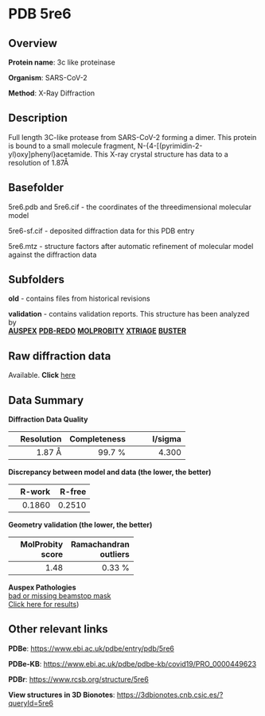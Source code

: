 # PDB 5re6

## Overview

**Protein name**: 3c like proteinase

**Organism**: SARS-CoV-2

**Method**: X-Ray Diffraction

## Description

Full length 3C-like protease from SARS-CoV-2 forming a dimer. This protein is bound to a small molecule fragment, 	N-{4-[(pyrimidin-2-yl)oxy]phenyl}acetamide. This X-ray crystal structure has data to a resolution of 1.87Å

## Basefolder

5re6.pdb and 5re6.cif - the coordinates of the threedimensional molecular model

5re6-sf.cif - deposited diffraction data for this PDB entry

5re6.mtz - structure factors after automatic refinement of molecular model against the diffraction data

## Subfolders



**old** - contains files from historical revisions

**validation** - contains validation reports. This structure has been analyzed by <br>[**AUSPEX**](https://github.com/thorn-lab/coronavirus_structural_task_force/tree/master/pdb/3c_like_proteinase/SARS-CoV-2/5re6/validation/auspex) [**PDB-REDO**](https://github.com/thorn-lab/coronavirus_structural_task_force/tree/master/pdb/3c_like_proteinase/SARS-CoV-2/5re6/validation/pdb-redo) [**MOLPROBITY**](https://github.com/thorn-lab/coronavirus_structural_task_force/tree/master/pdb/3c_like_proteinase/SARS-CoV-2/5re6/validation/molprobity) [**XTRIAGE**](https://github.com/thorn-lab/coronavirus_structural_task_force/blob/master/pdb/3c_like_proteinase/SARS-CoV-2/5re6/validation/Xtriage_output.log) [**BUSTER**](https://www.globalphasing.com/buster/wiki/index.cgi?Covid19Pdb5RE6) 



## Raw diffraction data

Available. **Click** [here](https://zenodo.org/record/3730496) 

## Data Summary
**Diffraction Data Quality**

|   | Resolution | Completeness| I/sigma |
|---|-------------:|----------------:|--------------:|
|   |1.87 Å|99.7  %|<img width=50/>4.300|

**Discrepancy between model and data (the lower, the better)**

|   | **R-work**| **R-free**   
|---|-------------:|----------------:|           
||  0.1860|  0.2510|

**Geometry validation (the lower, the better)**

|   |**MolProbity<br>score**| **Ramachandran<br>outliers** 
|---|-------------:|----------------:|
||  1.48|  0.33 %|

**Auspex Pathologies**<br> [bad or missing beamstop mask](https://www.auspex.de/pathol/#2)<br>[Click here for results](https://github.com/thorn-lab/coronavirus_structural_task_force/blob/master/pdb/3c_like_proteinase/SARS-CoV-2/5re6/validation/auspex/5re6_auspex_comments.txt))

 



## Other relevant links 
**PDBe**:  https://www.ebi.ac.uk/pdbe/entry/pdb/5re6

**PDBe-KB**: https://www.ebi.ac.uk/pdbe/pdbe-kb/covid19/PRO_0000449623 
 
**PDBr**: https://www.rcsb.org/structure/5re6 

**View structures in 3D Bionotes**: https://3dbionotes.cnb.csic.es/?queryId=5re6

